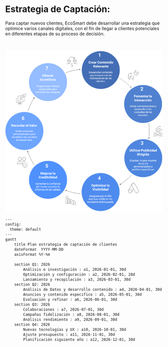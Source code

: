 # Estrategia de Captación:

<p class="texto-justificado">
Para captar nuevos clientes, EcoSmart debe desarrollar una estrategia que optimice varios canales digitales, con el fin de llegar a clientes potenciales en diferentes etapas de su proceso de decisión.
</p>
</br>

![alt text](image-3.png)

```mermaid
---
config:
  theme: default
---
gantt
    title Plan estrategia de captación de clientes
    dateFormat  YYYY-MM-DD
    axisFormat %Y-%m

    section Q1: 2026
        Análisis e investigación : a1, 2026-01-01, 30d
        Optimización y configuración : a2, 2026-02-01, 28d
        Lanzamiento y recopilación : a3, 2026-03-01, 30d
    section Q2: 2026 
        Análisis de Datos y desarrollo contenido : a4, 2026-04-01, 30d
        Anuncios y contenido especifico : a5, 2026-05-01, 30d
        Evaluación y refinar : a6, 2026-06-01, 30d
    section Q3: 2026 
        Colaboraciones : a7, 2026-07-01, 30d
        Campañas fidelización : a8, 2026-08-01, 30d
        Análisis rendimiento : a9, 2026-09-01, 30d
    section Q4: 2026 
        Nuevas tecnologías y UX : a10, 2026-10-01, 30d
        Ajuste presupuesto : a11, 2026-11-01, 30d
        Planificación siguiente año : a12, 2026-12-01, 30d
```